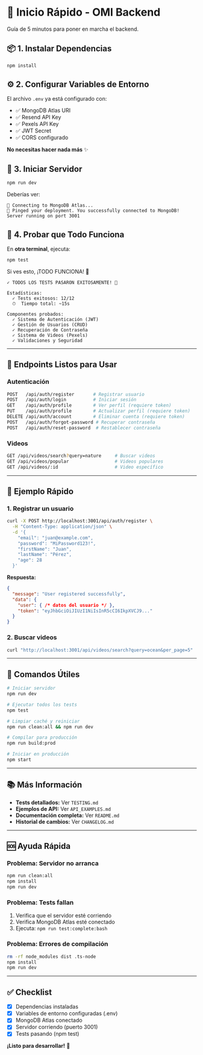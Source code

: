 # 🚀 Inicio Rápido - OMI Backend

Guía de 5 minutos para poner en marcha el backend.

## 📦 1. Instalar Dependencias

```bash
npm install
```

## ⚙️ 2. Configurar Variables de Entorno

El archivo `.env` ya está configurado con:
- ✅ MongoDB Atlas URI
- ✅ Resend API Key
- ✅ Pexels API Key
- ✅ JWT Secret
- ✅ CORS configurado

**No necesitas hacer nada más** ✨

## 🚀 3. Iniciar Servidor

```bash
npm run dev
```

Deberías ver:
```
🔌 Connecting to MongoDB Atlas...
🏓 Pinged your deployment. You successfully connected to MongoDB!
Server running on port 3001
```

## 🧪 4. Probar que Todo Funciona

En **otra terminal**, ejecuta:

```bash
npm test
```

Si ves esto, ¡TODO FUNCIONA! 🎉

```
✓ TODOS LOS TESTS PASARON EXITOSAMENTE! 🎉

Estadísticas:
  ✓ Tests exitosos: 12/12
  ⏱  Tiempo total: ~15s

Componentes probados:
  ✓ Sistema de Autenticación (JWT)
  ✓ Gestión de Usuarios (CRUD)
  ✓ Recuperación de Contraseña
  ✓ Sistema de Videos (Pexels)
  ✓ Validaciones y Seguridad
```

---

## 🎯 Endpoints Listos para Usar

### Autenticación
```bash
POST   /api/auth/register       # Registrar usuario
POST   /api/auth/login          # Iniciar sesión
GET    /api/auth/profile        # Ver perfil (requiere token)
PUT    /api/auth/profile        # Actualizar perfil (requiere token)
DELETE /api/auth/account        # Eliminar cuenta (requiere token)
POST   /api/auth/forgot-password # Recuperar contraseña
POST   /api/auth/reset-password  # Restablecer contraseña
```

### Videos
```bash
GET /api/videos/search?query=nature     # Buscar videos
GET /api/videos/popular                 # Videos populares
GET /api/videos/:id                     # Video específico
```

---

## 📝 Ejemplo Rápido

### 1. Registrar un usuario

```bash
curl -X POST http://localhost:3001/api/auth/register \
  -H "Content-Type: application/json" \
  -d '{
    "email": "juan@example.com",
    "password": "MiPassword123!",
    "firstName": "Juan",
    "lastName": "Pérez",
    "age": 28
  }'
```

**Respuesta:**
```json
{
  "message": "User registered successfully",
  "data": {
    "user": { /* datos del usuario */ },
    "token": "eyJhbGciOiJIUzI1NiIsInR5cCI6IkpXVCJ9..."
  }
}
```

### 2. Buscar videos

```bash
curl "http://localhost:3001/api/videos/search?query=ocean&per_page=5"
```

---

## 🔧 Comandos Útiles

```bash
# Iniciar servidor
npm run dev

# Ejecutar todos los tests
npm test

# Limpiar caché y reiniciar
npm run clean:all && npm run dev

# Compilar para producción
npm run build:prod

# Iniciar en producción
npm start
```

---

## 📚 Más Información

- **Tests detallados:** Ver `TESTING.md`
- **Ejemplos de API:** Ver `API_EXAMPLES.md`
- **Documentación completa:** Ver `README.md`
- **Historial de cambios:** Ver `CHANGELOG.md`

---

## 🆘 Ayuda Rápida

### Problema: Servidor no arranca
```bash
npm run clean:all
npm install
npm run dev
```

### Problema: Tests fallan
1. Verifica que el servidor esté corriendo
2. Verifica MongoDB Atlas esté conectado
3. Ejecuta: `npm run test:complete:bash`

### Problema: Errores de compilación
```bash
rm -rf node_modules dist .ts-node
npm install
npm run dev
```

---

## ✅ Checklist

- [x] Dependencias instaladas
- [x] Variables de entorno configuradas (.env)
- [x] MongoDB Atlas conectado
- [x] Servidor corriendo (puerto 3001)
- [x] Tests pasando (npm test)

**¡Listo para desarrollar!** 🎉

